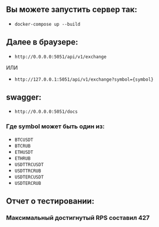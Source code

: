 ## Вы можете запустить сервер так:

- `docker-compose up --build`

## Далее в браузере:

- `http://0.0.0.0:5051/api/v1/exchange`

ИЛИ

- `http://127.0.0.1:5051/api/v1/exchange?symbol={symbol}`

## swagger:
- `http://0.0.0.0:5051/docs`

### Где symbol может быть один из:

- `BTCUSDT`
- `BTCRUB`
- `ETHUSDT`
- `ETHRUB`
- `USDTTRCUSDT`
- `USDTTRCRUB`
- `USDTERCUSDT`
- `USDTERCRUB`

## Отчет о тестировании:

### Максимальный достигнутый RPS составил 427
